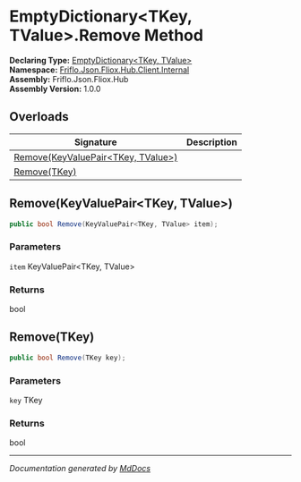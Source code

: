 ﻿<!--  
  <auto-generated>   
    The contents of this file were generated by a tool.  
    Changes to this file may be list if the file is regenerated  
  </auto-generated>   
-->

# EmptyDictionary\<TKey, TValue\>.Remove Method

**Declaring Type:** [EmptyDictionary\<TKey, TValue\>](../index.md)  
**Namespace:** [Friflo.Json.Fliox.Hub.Client.Internal](../../index.md)  
**Assembly:** Friflo.Json.Fliox.Hub  
**Assembly Version:** 1.0.0

## Overloads

| Signature                                                              | Description |
| ---------------------------------------------------------------------- | ----------- |
| [Remove(KeyValuePair\<TKey, TValue\>)](#removekeyvaluepairtkey-tvalue) |             |
| [Remove(TKey)](#removetkey)                                            |             |

## Remove(KeyValuePair\<TKey, TValue\>)

```csharp
public bool Remove(KeyValuePair<TKey, TValue> item);
```

### Parameters

`item`  KeyValuePair\<TKey, TValue\>

### Returns

bool

## Remove(TKey)

```csharp
public bool Remove(TKey key);
```

### Parameters

`key`  TKey

### Returns

bool

___

*Documentation generated by [MdDocs](https://github.com/ap0llo/mddocs)*
